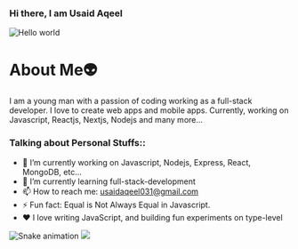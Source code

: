 ### Hi there, I am Usaid Aqeel 

<img src="https://raw.githubusercontent.com/sagar-viradiya/sagar-viradiya/master/resources/banner.png" alt="Hello world">
<h1>About Me👽</h1>
<p>I am a young man with a passion of coding working as a full-stack developer. I love to create web apps and mobile apps. Currently, working on Javascript, Reactjs, Nextjs, Nodejs and many more... </>


<h3>Talking about Personal Stuffs::</h3>

- 🔭 I’m currently working on Javascript, Nodejs, Express, React, MongoDB, etc...
- 🌱 I’m currently learning full-stack-development
- 📫 How to reach me: usaidaqeel031@gmail.com
- ⚡ Fun fact: Equal is Not Always Equal in Javascript.
- ❤️ I love writing JavaScript, and building fun experiments on type-level

![Snake animation](https://github.com/thepiyushmalhotra/thepiyushmalhotra/blob/output/github-contribution-grid-snake.svg)
<img src="https://static.vecteezy.com/system/resources/previews/009/400/786/non_2x/sea-waves-clipart-design-illustration-free-png.png">